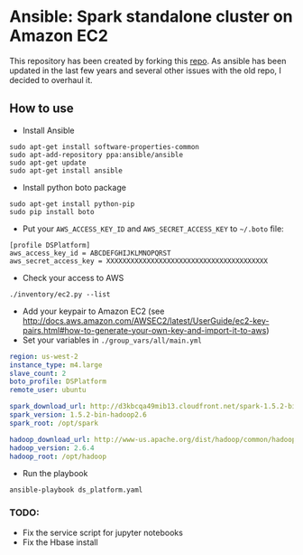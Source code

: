 # Ansible: Spark standalone cluster on Amazon EC2
This repository has been created by forking this [repo](https://github.com/phamthuonghai/ansible-spark-ec2). As ansible has been updated in the last few years and several other issues with the old repo, I decided to overhaul it. 

## How to use
* Install Ansible
```
sudo apt-get install software-properties-common
sudo apt-add-repository ppa:ansible/ansible
sudo apt-get update
sudo apt-get install ansible
```
* Install python boto package
```
sudo apt-get install python-pip
sudo pip install boto
```
* Put your `AWS_ACCESS_KEY_ID` and `AWS_SECRET_ACCESS_KEY` to `~/.boto` file:
```
[profile DSPlatform]
aws_access_key_id = ABCDEFGHIJKLMNOPQRST
aws_secret_access_key = XXXXXXXXXXXXXXXXXXXXXXXXXXXXXXXXXXXXXXXX
```
* Check your access to AWS
```
./inventory/ec2.py --list
```
* Add your keypair to Amazon EC2 (see http://docs.aws.amazon.com/AWSEC2/latest/UserGuide/ec2-key-pairs.html#how-to-generate-your-own-key-and-import-it-to-aws)
* Set your variables in `./group_vars/all/main.yml`
```yml
region: us-west-2
instance_type: m4.large
slave_count: 2
boto_profile: DSPlatform
remote_user: ubuntu

spark_download_url: http://d3kbcqa49mib13.cloudfront.net/spark-1.5.2-bin-hadoop2.6.tgz
spark_version: 1.5.2-bin-hadoop2.6
spark_root: /opt/spark

hadoop_download_url: http://www-us.apache.org/dist/hadoop/common/hadoop-2.6.4/hadoop-2.6.4.tar.gz
hadoop_version: 2.6.4
hadoop_root: /opt/hadoop
```
* Run the playbook
```
ansible-playbook ds_platform.yaml 
```

### TODO:
- Fix the service script for jupyter notebooks
- Fix the Hbase install 
